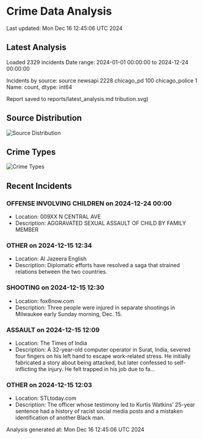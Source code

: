 # Crime Data Analysis
Last updated: Mon Dec 16 12:45:06 UTC 2024

## Latest Analysis

Loaded 2329 incidents
Date range: 2024-01-01 00:00:00 to 2024-12-24 00:00:00

Incidents by source:
source
newsapi           2228
chicago_pd         100
chicago_police       1
Name: count, dtype: int64

Report saved to reports/latest_analysis.md
tribution.svg)

## Source Distribution
![Source Distribution](images/source_distribution.svg)

## Crime Types
![Crime Types](images/crime_types.svg)

## Recent Incidents

### OFFENSE INVOLVING CHILDREN on 2024-12-24 00:00
- Location: 009XX N CENTRAL AVE
- Description: AGGRAVATED SEXUAL ASSAULT OF CHILD BY FAMILY MEMBER


### OTHER on 2024-12-15 12:34
- Location: Al Jazeera English
- Description: Diplomatic efforts have resolved a saga that strained relations between the two countries.


### SHOOTING on 2024-12-15 12:30
- Location: fox6now.com
- Description: Three people were injured in separate shootings in Milwaukee early Sunday morning, Dec. 15.


### ASSAULT on 2024-12-15 12:09
- Location: The Times of India
- Description: A 32-year-old computer operator in Surat, India, severed four fingers on his left hand to escape work-related stress. He initially fabricated a story about being attacked, but later confessed to self-inflicting the injury. He felt trapped in his job due to fa…


### OTHER on 2024-12-15 12:03
- Location: STLtoday.com
- Description: The officer whose testimony led to Kurtis Watkins’ 25-year sentence had a history of racist social media posts and a mistaken identification of another Black man.

Analysis generated at: Mon Dec 16 12:45:06 UTC 2024
